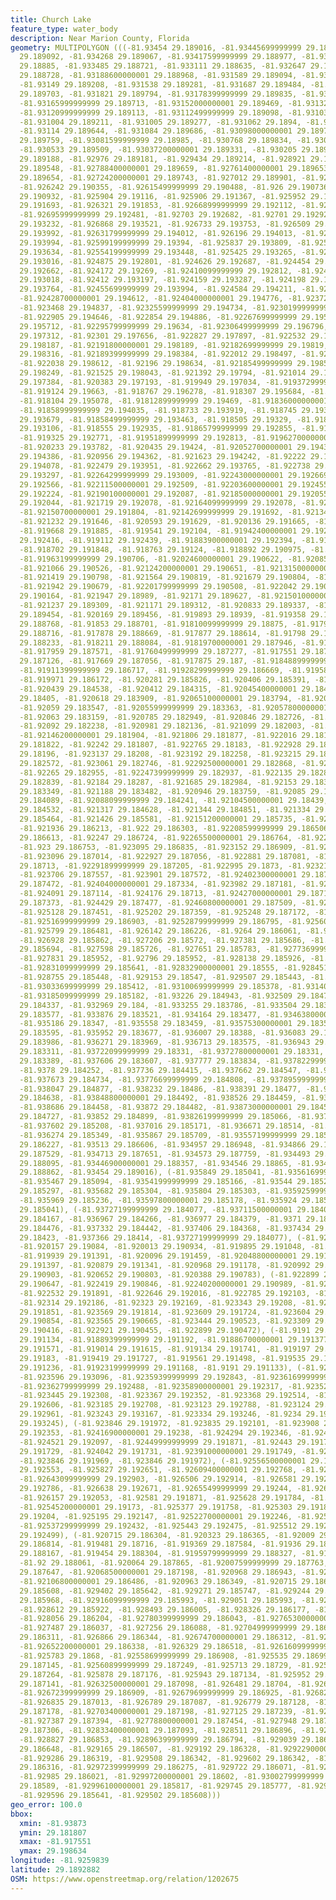 ```yaml
---
title: Church Lake
feature_type: water_body
description: Near Marion County, Florida
geometry: MULTIPOLYGON (((-81.93454 29.189016, -81.93445699999999 29.189083, -81.934325
  29.189092, -81.934268 29.189067, -81.93417599999999 29.188977, -81.93390599999999
  29.18885, -81.933485 29.188721, -81.933111 29.188635, -81.932647 29.188663, -81.93242600000001
  29.188728, -81.93188600000001 29.188968, -81.931589 29.189094, -81.931499 29.189161,
  -81.93149 29.189208, -81.931538 29.189281, -81.931687 29.189484, -81.93180099999999
  29.189703, -81.931821 29.189794, -81.93178399999999 29.189835, -81.931727 29.189803,
  -81.93165999999999 29.189713, -81.93152000000001 29.189469, -81.931321 29.189201,
  -81.93120999999999 29.189113, -81.93112499999999 29.189098, -81.931032 29.189148,
  -81.931004 29.189211, -81.931005 29.189277, -81.931062 29.1894, -81.931139 29.189595,
  -81.93114 29.189644, -81.931084 29.189686, -81.93098000000001 29.189701, -81.930871
  29.189759, -81.93081599999999 29.18985, -81.930768 29.189834, -81.93074 29.189785,
  -81.930533 29.189509, -81.93037200000001 29.189331, -81.930205 29.189241, -81.93001099999999
  29.189188, -81.92976 29.189181, -81.929434 29.189214, -81.928921 29.189358, -81.92841199999999
  29.189548, -81.92788400000001 29.189659, -81.92761400000001 29.189653, -81.927454
  29.189654, -81.92724200000001 29.189743, -81.927012 29.189901, -81.926603 29.190133,
  -81.926242 29.190355, -81.92615499999999 29.190488, -81.926 29.190736, -81.92592399999999
  29.190932, -81.925904 29.19116, -81.925906 29.191367, -81.925952 29.191562, -81.926062
  29.191693, -81.926321 29.191853, -81.92668999999999 29.192112, -81.926857 29.192276,
  -81.92695999999999 29.192481, -81.92703 29.192682, -81.92701 29.192924, -81.92695000000001
  29.193232, -81.926868 29.193521, -81.926733 29.193753, -81.926509 29.193931, -81.926418
  29.193992, -81.92631799999999 29.194012, -81.926196 29.194013, -81.92608300000001
  29.193994, -81.92599199999999 29.19394, -81.925837 29.193809, -81.92568199999999
  29.193634, -81.92554199999999 29.193448, -81.925425 29.193265, -81.92518699999999
  29.193016, -81.924875 29.192801, -81.924626 29.192687, -81.924454 29.192647, -81.924266
  29.192662, -81.924172 29.19269, -81.92410099999999 29.192812, -81.92409000000001
  29.193018, -81.92412 29.193197, -81.924159 29.193287, -81.924198 29.193436, -81.92446099999999
  29.193764, -81.92455699999999 29.193994, -81.924584 29.194211, -81.924482 29.19444,
  -81.92428700000001 29.194612, -81.92404000000001 29.194776, -81.923728 29.194858,
  -81.923468 29.194837, -81.92325599999999 29.194734, -81.92301999999999 29.194566,
  -81.922905 29.194646, -81.922854 29.194886, -81.92267699999999 29.195495, -81.922692
  29.195712, -81.92295799999999 29.19634, -81.92306499999999 29.196796, -81.92307
  29.197312, -81.92301 29.197656, -81.922827 29.197897, -81.922532 29.198127, -81.922281
  29.198187, -81.92191800000001 29.198189, -81.92182699999999 29.19819, -81.921853
  29.198316, -81.92189399999999 29.198384, -81.922012 29.198497, -81.92205 29.198554,
  -81.922038 29.198612, -81.92196 29.198634, -81.92185499999999 29.198555, -81.921643
  29.198249, -81.921525 29.198043, -81.921392 29.19794, -81.921014 29.197656, -81.92065700000001
  29.197384, -81.920383 29.197193, -81.919949 29.197034, -81.91937299999999 29.196788,
  -81.919124 29.19663, -81.918767 29.196278, -81.918307 29.195684, -81.918173 29.195432,
  -81.918104 29.195078, -81.91812899999999 29.19469, -81.91836000000001 29.194276,
  -81.91858999999999 29.194035, -81.918733 29.193919, -81.918745 29.193792, -81.91873099999999
  29.193679, -81.91858499999999 29.193463, -81.918505 29.19329, -81.91847799999999
  29.193106, -81.918555 29.192935, -81.91865799999999 29.192855, -81.918986 29.192748,
  -81.919325 29.192771, -81.91951899999999 29.192813, -81.91962700000001 29.192939,
  -81.920233 29.193782, -81.920435 29.19424, -81.92052700000001 29.194366, -81.920671
  29.194386, -81.920956 29.194362, -81.921623 29.194242, -81.92222 29.194147, -81.92233899999999
  29.194078, -81.922479 29.193951, -81.922662 29.193765, -81.922738 29.193569, -81.922708
  29.193297, -81.92264299999999 29.193009, -81.92243000000001 29.192669, -81.922309
  29.192566, -81.92211500000001 29.192509, -81.92203600000001 29.192455, -81.92198
  29.192224, -81.92190100000001 29.192087, -81.92185000000001 29.192055, -81.921772
  29.192044, -81.921719 29.192078, -81.92164099999999 29.192078, -81.921603 29.192067,
  -81.92150700000001 29.191804, -81.92142699999999 29.191692, -81.92134900000001 29.191646,
  -81.921232 29.191646, -81.920593 29.191629, -81.920136 29.191665, -81.919877 29.191757,
  -81.919668 29.191885, -81.919541 29.192104, -81.91942400000001 29.192368, -81.91932199999999
  29.192416, -81.919112 29.192439, -81.91883900000001 29.192394, -81.918747 29.192304,
  -81.918702 29.191848, -81.918763 29.19124, -81.918892 29.190975, -81.919048 29.190872,
  -81.91963199999999 29.190706, -81.92024600000001 29.190622, -81.920856 29.190527,
  -81.921066 29.190526, -81.92124200000001 29.190651, -81.92131500000001 29.190719,
  -81.921419 29.190798, -81.921564 29.190819, -81.921679 29.190804, -81.921761 29.190796,
  -81.921942 29.190679, -81.92201799999999 29.190508, -81.922042 29.190348, -81.922028
  29.190164, -81.921947 29.18989, -81.92171 29.189627, -81.92150100000001 29.189411,
  -81.921237 29.189309, -81.921171 29.189312, -81.920833 29.189337, -81.92046999999999
  29.189454, -81.920169 29.189456, -81.919893 29.18939, -81.919358 29.189129, -81.918753
  29.188768, -81.91853 29.188701, -81.91810099999999 29.18875, -81.91793199999999
  29.188716, -81.917878 29.188669, -81.917877 29.188614, -81.91798 29.188476, -81.91817500000001
  29.188233, -81.918211 29.188084, -81.91819700000001 29.187946, -81.918117 29.187766,
  -81.917959 29.187571, -81.91760499999999 29.187277, -81.917551 29.187195, -81.917576
  29.187126, -81.917669 29.187056, -81.917875 29.187, -81.91848899999999 29.186891,
  -81.91911399999999 29.186717, -81.91928299999999 29.186669, -81.91958200000001 29.186496,
  -81.919971 29.186172, -81.920281 29.185826, -81.920406 29.185391, -81.920468 29.185,
  -81.920439 29.184538, -81.920412 29.184315, -81.92045400000001 29.184183, -81.920556
  29.18405, -81.920618 29.183909, -81.92065100000001 29.183794, -81.920635 29.18367,
  -81.92059 29.183547, -81.92055999999999 29.183363, -81.92057800000001 29.183239,
  -81.92063 29.183159, -81.920785 29.182949, -81.920846 29.182726, -81.920862 29.182439,
  -81.92092 29.182238, -81.920981 29.182136, -81.921099 29.182003, -81.921218 29.181942,
  -81.92146200000001 29.181904, -81.921806 29.181877, -81.922016 29.181846, -81.922229
  29.181822, -81.92242 29.181807, -81.922765 29.18183, -81.922928 29.18187, -81.92305399999999
  29.18196, -81.923137 29.18208, -81.923192 29.182258, -81.923215 29.182421, -81.923182
  29.182572, -81.923061 29.182746, -81.92292500000001 29.182868, -81.922809 29.182935,
  -81.92265 29.182955, -81.92247399999999 29.182937, -81.922135 29.182843, -81.921972
  29.182839, -81.92184 29.18287, -81.921685 29.182984, -81.92153 29.183197, -81.92137099999999
  29.183349, -81.921188 29.183482, -81.920946 29.183759, -81.92085 29.183922, -81.920839
  29.184089, -81.92088099999999 29.184241, -81.92104500000001 29.18439, -81.92124099999999
  29.184532, -81.921317 29.184628, -81.921344 29.184851, -81.921334 29.185109, -81.921378
  29.185464, -81.921426 29.185581, -81.92151200000001 29.185735, -81.921689 29.18597,
  -81.921936 29.186213, -81.922 29.186303, -81.92208599999999 29.186506, -81.922209
  29.186613, -81.92247 29.186724, -81.92265500000001 29.186764, -81.922887 29.186746,
  -81.923 29.186753, -81.923095 29.186835, -81.923152 29.186909, -81.923143 29.186972,
  -81.923096 29.187014, -81.922927 29.187056, -81.922881 29.187081, -81.92289100000001
  29.18713, -81.92291899999999 29.187205, -81.922995 29.1873, -81.923219 29.187423,
  -81.923706 29.187557, -81.923901 29.187572, -81.92402300000001 29.18753, -81.924059
  29.187472, -81.92404000000001 29.187334, -81.923982 29.187181, -81.924037 29.187131,
  -81.924091 29.187114, -81.924176 29.18713, -81.92427000000001 29.187187, -81.924357
  29.187373, -81.924429 29.187477, -81.92460800000001 29.187509, -81.924987 29.187498,
  -81.925128 29.187451, -81.925202 29.187359, -81.925248 29.187172, -81.925162 29.187024,
  -81.92516999999999 29.186903, -81.92528799999999 29.186795, -81.925603 29.186598,
  -81.925799 29.186481, -81.926142 29.186226, -81.9264 29.186061, -81.92665 29.185986,
  -81.926928 29.185862, -81.927206 29.18572, -81.927381 29.185686, -81.92748400000001
  29.185694, -81.927598 29.185726, -81.927651 29.185783, -81.92773699999999 29.185906,
  -81.927831 29.185952, -81.92796 29.185952, -81.928138 29.185926, -81.928247 29.18587,
  -81.92831099999999 29.185641, -81.92832900000001 29.18555, -81.928451 29.185492,
  -81.928755 29.185448, -81.929153 29.18547, -81.929507 29.185443, -81.92997 29.185423,
  -81.93033699999999 29.185412, -81.93100699999999 29.185378, -81.93140699999999 29.185317,
  -81.93185099999999 29.185182, -81.93226 29.184943, -81.932509 29.184737, -81.932765
  29.184337, -81.932969 29.184, -81.933255 29.183786, -81.933504 29.183644, -81.933708
  29.183577, -81.933876 29.183521, -81.934164 29.183477, -81.93463800000001 29.183499,
  -81.935186 29.18347, -81.935558 29.183459, -81.93575300000001 29.183507, -81.93587599999999
  29.183595, -81.935952 29.183677, -81.936007 29.18388, -81.936083 29.183954, -81.936178
  29.183986, -81.936271 29.183969, -81.936713 29.183575, -81.936943 29.1834, -81.937158
  29.183311, -81.93722099999999 29.18331, -81.93727800000001 29.18331, -81.937372
  29.183389, -81.937606 29.183607, -81.937777 29.183834, -81.93782299999999 29.184079,
  -81.9378 29.184252, -81.937736 29.184415, -81.937662 29.184547, -81.937653 29.184627,
  -81.937673 29.184734, -81.93776699999999 29.184808, -81.93789599999999 29.184854,
  -81.938047 29.184877, -81.938232 29.18486, -81.938391 29.18477, -81.93847100000001
  29.184638, -81.93848800000001 29.184492, -81.938526 29.184459, -81.938619 29.184442,
  -81.938686 29.184458, -81.93872 29.184482, -81.93873000000001 29.184578, -81.938688
  29.184727, -81.93852 29.184899, -81.93826199999999 29.185066, -81.937984 29.185156,
  -81.937602 29.185208, -81.937016 29.185171, -81.936671 29.18514, -81.936477 29.185199,
  -81.936274 29.185349, -81.935867 29.185709, -81.93557199999999 29.185923, -81.93535199999999
  29.186227, -81.93513 29.186606, -81.934957 29.186948, -81.934866 29.187251, -81.934797
  29.187529, -81.934713 29.187651, -81.934573 29.187759, -81.934493 29.18793, -81.934438
  29.188095, -81.93446900000001 29.188357, -81.934546 29.18865, -81.93456399999999
  29.188862, -81.93454 29.189016), (-81.935849 29.185041, -81.93561699999999 29.185043,
  -81.935467 29.185094, -81.93541999999999 29.185166, -81.93544 29.185239, -81.935535
  29.185297, -81.935682 29.185304, -81.935804 29.185303, -81.93592599999999 29.185269,
  -81.935969 29.185236, -81.93597800000001 29.185178, -81.935924 29.185082, -81.935849
  29.185041), (-81.93727199999999 29.184077, -81.93711500000001 29.184092, -81.937022
  29.184167, -81.936967 29.184266, -81.936977 29.184379, -81.9371 29.184444, -81.937219
  29.184476, -81.937332 29.184442, -81.937406 29.184368, -81.937434 29.184312, -81.93742399999999
  29.18423, -81.937366 29.18414, -81.93727199999999 29.184077), (-81.920388 29.190783,
  -81.920157 29.19084, -81.920013 29.190934, -81.919895 29.191048, -81.919872 29.191186,
  -81.919939 29.191391, -81.920096 29.191459, -81.92048800000001 29.191467, -81.92073499999999
  29.191397, -81.920879 29.191341, -81.920968 29.191178, -81.920992 29.191018, -81.9209
  29.190903, -81.920652 29.190803, -81.920388 29.190783), (-81.922899 29.190472, -81.922646
  29.190647, -81.922419 29.190846, -81.92240200000001 29.190989, -81.922465 29.191385,
  -81.922532 29.191891, -81.922646 29.192016, -81.922785 29.192103, -81.923002 29.192181,
  -81.92314 29.192186, -81.92323 29.192169, -81.923343 29.19208, -81.92354400000001
  29.191851, -81.923569 29.191814, -81.923609 29.191724, -81.923604 29.191209, -81.92362
  29.190854, -81.923565 29.190665, -81.923444 29.190523, -81.923309 29.190442, -81.923064
  29.190416, -81.922921 29.190455, -81.922899 29.190472), (-81.9191 29.191133, -81.91895599999999
  29.191134, -81.91889399999999 29.191192, -81.91886700000001 29.191377, -81.918935
  29.191571, -81.919014 29.191615, -81.919134 29.191741, -81.919197 29.191831, -81.919291
  29.19183, -81.919419 29.191727, -81.919561 29.191498, -81.919535 29.191394, -81.919349
  29.191236, -81.91923199999999 29.191168, -81.9191 29.191133), (-81.923478 29.193245,
  -81.923596 29.193096, -81.92359399999999 29.192843, -81.92361699999999 29.192661,
  -81.92362799999999 29.192488, -81.92358900000001 29.192317, -81.923523 29.192282,
  -81.923445 29.192308, -81.923367 29.192352, -81.923368 29.192514, -81.92329100000001
  29.192606, -81.923185 29.192708, -81.923123 29.192788, -81.923124 29.192857, -81.92315000000001
  29.192961, -81.923243 29.193167, -81.923334 29.193246, -81.9234 29.193268, -81.923478
  29.193245), (-81.923846 29.191972, -81.923835 29.192101, -81.923908 29.192255, -81.92400600000001
  29.192353, -81.92416900000001 29.19238, -81.924294 29.192346, -81.924425 29.192218,
  -81.924521 29.192097, -81.92449999999999 29.191871, -81.92443 29.191773, -81.92434799999999
  29.191729, -81.924042 29.191731, -81.92391000000001 29.191749, -81.923883 29.191876,
  -81.923846 29.191969, -81.923846 29.191972), (-81.92556500000001 29.192499, -81.925678
  29.192553, -81.925827 29.192651, -81.92609400000001 29.192768, -81.926339 29.192882,
  -81.92643099999999 29.192903, -81.926506 29.192914, -81.926581 29.192874, -81.926621
  29.192786, -81.926638 29.192671, -81.92655499999999 29.19244, -81.926456 29.192251,
  -81.926157 29.192053, -81.92581 29.191871, -81.925628 29.191784, -81.925552 29.191746,
  -81.92545200000001 29.19173, -81.925377 29.191758, -81.925303 29.191893, -81.925213
  29.19204, -81.925195 29.192147, -81.92522700000001 29.192246, -81.925313 29.192347,
  -81.92537299999999 29.192432, -81.925443 29.192475, -81.925512 29.192494, -81.92556500000001
  29.192499), (-81.920715 29.186304, -81.920323 29.186365, -81.92009 29.186515, -81.919742
  29.186814, -81.919481 29.18716, -81.919369 29.187584, -81.91936 29.187949, -81.919349
  29.188167, -81.919454 29.188304, -81.91959799999999 29.188327, -81.919833 29.188279,
  -81.92 29.188061, -81.920064 29.187865, -81.92007599999999 29.187763, -81.92017800000001
  29.187647, -81.92068500000001 29.187198, -81.920968 29.186943, -81.921097 29.186656,
  -81.92106800000001 29.186486, -81.920963 29.186349, -81.920715 29.186304), (-81.929502
  29.185608, -81.929402 29.185642, -81.929271 29.185747, -81.929244 29.185855, -81.92921699999999
  29.185968, -81.92916099999999 29.185993, -81.929051 29.185993, -81.928781 29.185913,
  -81.928612 29.185922, -81.928493 29.186005, -81.928326 29.186177, -81.928178 29.186211,
  -81.928056 29.186204, -81.92780399999999 29.186043, -81.92765300000001 29.186011,
  -81.927487 29.186037, -81.927256 29.186088, -81.92704999999999 29.186194, -81.926941
  29.186311, -81.926866 29.186344, -81.92674700000001 29.186312, -81.926616 29.186305,
  -81.92652200000001 29.186338, -81.926329 29.186518, -81.92616099999999 29.186652,
  -81.925783 29.1868, -81.92558699999999 29.186908, -81.925535 29.186997, -81.925555
  29.187145, -81.92560899999999 29.187249, -81.925713 29.18729, -81.92580599999999
  29.187264, -81.925878 29.187176, -81.925943 29.187134, -81.925952 29.187134, -81.92606499999999
  29.187141, -81.92632500000001 29.187098, -81.926481 29.18704, -81.926649 29.186926,
  -81.92672399999999 29.186909, -81.92679699999999 29.186925, -81.92682499999999 29.186963,
  -81.926835 29.187013, -81.926789 29.187087, -81.926779 29.187128, -81.92683599999999
  29.187178, -81.92703400000001 29.187198, -81.927125 29.187239, -81.927211 29.187337,
  -81.927387 29.187394, -81.92778800000001 29.187454, -81.927948 29.187423, -81.92813200000001
  29.187306, -81.92833400000001 29.187093, -81.928511 29.186896, -81.928601 29.186871,
  -81.928827 29.186853, -81.92896399999999 29.186794, -81.929039 29.186744, -81.929113
  29.186648, -81.929165 29.186507, -81.929192 29.186328, -81.92922900000001 29.186311,
  -81.929286 29.186319, -81.929508 29.186342, -81.929602 29.186342, -81.92969600000001
  29.186316, -81.92972399999999 29.186275, -81.929722 29.186071, -81.929766 29.186038,
  -81.92985 29.186021, -81.92997200000001 29.18602, -81.93002799999999 29.18597, -81.930037
  29.18589, -81.92996100000001 29.185817, -81.929745 29.185777, -81.929681 29.18572,
  -81.929596 29.185641, -81.929502 29.185608)))
geo_error: 100.0
bbox:
  xmin: -81.93873
  ymin: 29.181807
  xmax: -81.917551
  ymax: 29.198634
longitude: -81.9259839
latitude: 29.1892882
OSM: https://www.openstreetmap.org/relation/1202675
---
```

